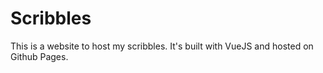 # Scribbles

This is a website to host my scribbles. It's built with VueJS and hosted on Github Pages.